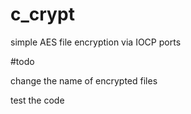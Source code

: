 # c_crypt
simple AES file encryption via IOCP ports
 
 
 
 
 #todo


change the name of encrypted files


test the code
